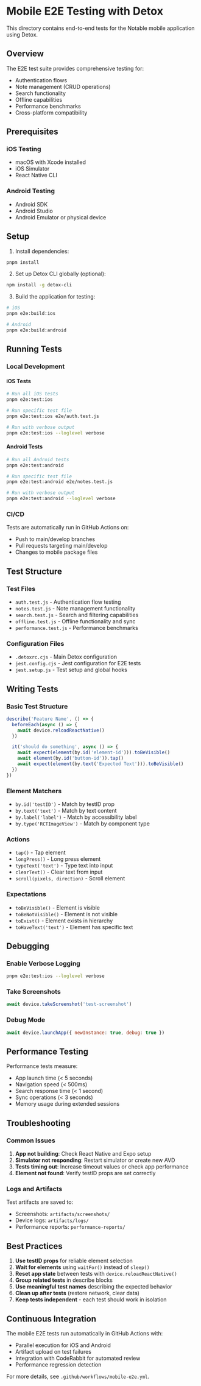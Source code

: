 # Mobile E2E Testing with Detox

This directory contains end-to-end tests for the Notable mobile application using Detox.

## Overview

The E2E test suite provides comprehensive testing for:

- Authentication flows
- Note management (CRUD operations)
- Search functionality
- Offline capabilities
- Performance benchmarks
- Cross-platform compatibility

## Prerequisites

### iOS Testing

- macOS with Xcode installed
- iOS Simulator
- React Native CLI

### Android Testing

- Android SDK
- Android Studio
- Android Emulator or physical device

## Setup

1. Install dependencies:

```bash
pnpm install
```

2. Set up Detox CLI globally (optional):

```bash
npm install -g detox-cli
```

3. Build the application for testing:

```bash
# iOS
pnpm e2e:build:ios

# Android
pnpm e2e:build:android
```

## Running Tests

### Local Development

#### iOS Tests

```bash
# Run all iOS tests
pnpm e2e:test:ios

# Run specific test file
pnpm e2e:test:ios e2e/auth.test.js

# Run with verbose output
pnpm e2e:test:ios --loglevel verbose
```

#### Android Tests

```bash
# Run all Android tests
pnpm e2e:test:android

# Run specific test file
pnpm e2e:test:android e2e/notes.test.js

# Run with verbose output
pnpm e2e:test:android --loglevel verbose
```

### CI/CD

Tests are automatically run in GitHub Actions on:

- Push to main/develop branches
- Pull requests targeting main/develop
- Changes to mobile package files

## Test Structure

### Test Files

- `auth.test.js` - Authentication flow testing
- `notes.test.js` - Note management functionality
- `search.test.js` - Search and filtering capabilities
- `offline.test.js` - Offline functionality and sync
- `performance.test.js` - Performance benchmarks

### Configuration Files

- `.detoxrc.cjs` - Main Detox configuration
- `jest.config.cjs` - Jest configuration for E2E tests
- `jest.setup.js` - Test setup and global hooks

## Writing Tests

### Basic Test Structure

```javascript
describe('Feature Name', () => {
  beforeEach(async () => {
    await device.reloadReactNative()
  })

  it('should do something', async () => {
    await expect(element(by.id('element-id'))).toBeVisible()
    await element(by.id('button-id')).tap()
    await expect(element(by.text('Expected Text'))).toBeVisible()
  })
})
```

### Element Matchers

- `by.id('testID')` - Match by testID prop
- `by.text('text')` - Match by text content
- `by.label('label')` - Match by accessibility label
- `by.type('RCTImageView')` - Match by component type

### Actions

- `tap()` - Tap element
- `longPress()` - Long press element
- `typeText('text')` - Type text into input
- `clearText()` - Clear text from input
- `scroll(pixels, direction)` - Scroll element

### Expectations

- `toBeVisible()` - Element is visible
- `toBeNotVisible()` - Element is not visible
- `toExist()` - Element exists in hierarchy
- `toHaveText('text')` - Element has specific text

## Debugging

### Enable Verbose Logging

```bash
pnpm e2e:test:ios --loglevel verbose
```

### Take Screenshots

```javascript
await device.takeScreenshot('test-screenshot')
```

### Debug Mode

```javascript
await device.launchApp({ newInstance: true, debug: true })
```

## Performance Testing

Performance tests measure:

- App launch time (< 5 seconds)
- Navigation speed (< 500ms)
- Search response time (< 1 second)
- Sync operations (< 3 seconds)
- Memory usage during extended sessions

## Troubleshooting

### Common Issues

1. **App not building**: Check React Native and Expo setup
2. **Simulator not responding**: Restart simulator or create new AVD
3. **Tests timing out**: Increase timeout values or check app performance
4. **Element not found**: Verify testID props are set correctly

### Logs and Artifacts

Test artifacts are saved to:

- Screenshots: `artifacts/screenshots/`
- Device logs: `artifacts/logs/`
- Performance reports: `performance-reports/`

## Best Practices

1. **Use testID props** for reliable element selection
2. **Wait for elements** using `waitFor()` instead of `sleep()`
3. **Reset app state** between tests with `device.reloadReactNative()`
4. **Group related tests** in describe blocks
5. **Use meaningful test names** describing the expected behavior
6. **Clean up after tests** (restore network, clear data)
7. **Keep tests independent** - each test should work in isolation

## Continuous Integration

The mobile E2E tests run automatically in GitHub Actions with:

- Parallel execution for iOS and Android
- Artifact upload on test failures
- Integration with CodeRabbit for automated review
- Performance regression detection

For more details, see `.github/workflows/mobile-e2e.yml`.
